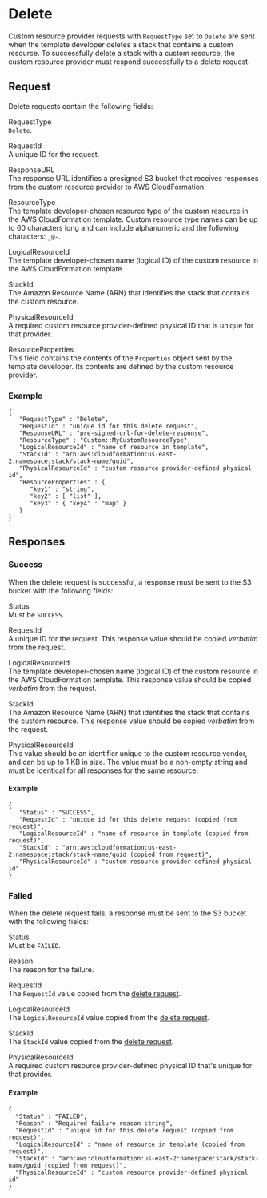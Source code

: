 # Delete<a name="crpg-ref-requesttypes-delete"></a>

Custom resource provider requests with `RequestType` set to `Delete` are sent when the template developer deletes a stack that contains a custom resource\. To successfully delete a stack with a custom resource, the custom resource provider must respond successfully to a delete request\.

## Request<a name="crpg-ref-requesttypes-delete-request"></a>

Delete requests contain the following fields:

RequestType  
`Delete`\.

RequestId  
A unique ID for the request\.

ResponseURL  
The response URL identifies a presigned S3 bucket that receives responses from the custom resource provider to AWS CloudFormation\.

ResourceType  
The template developer\-chosen resource type of the custom resource in the AWS CloudFormation template\. Custom resource type names can be up to 60 characters long and can include alphanumeric and the following characters: `_@-`\.

LogicalResourceId  
The template developer\-chosen name \(logical ID\) of the custom resource in the AWS CloudFormation template\.

StackId  
The Amazon Resource Name \(ARN\) that identifies the stack that contains the custom resource\.

PhysicalResourceId  
A required custom resource provider\-defined physical ID that is unique for that provider\.

ResourceProperties  
This field contains the contents of the `Properties` object sent by the template developer\. Its contents are defined by the custom resource provider\.

### Example<a name="w11275ab1c23c23c19c19c13b5b6"></a>

```
{
   "RequestType" : "Delete",
   "RequestId" : "unique id for this delete request",
   "ResponseURL" : "pre-signed-url-for-delete-response",
   "ResourceType" : "Custom::MyCustomResourceType",
   "LogicalResourceId" : "name of resource in template",
   "StackId" : "arn:aws:cloudformation:us-east-2:namespace:stack/stack-name/guid",
   "PhysicalResourceId" : "custom resource provider-defined physical id",
   "ResourceProperties" : {
      "key1" : "string",
      "key2" : [ "list" ],
      "key3" : { "key4" : "map" }
   }
}
```

## Responses<a name="crpg-ref-requesttypes-delete-responses"></a>

### Success<a name="crpg-ref-requesttypes-delete-responses-success"></a>

When the delete request is successful, a response must be sent to the S3 bucket with the following fields:

Status  
Must be `SUCCESS`\.

RequestId  
A unique ID for the request\. This response value should be copied *verbatim* from the request\.

LogicalResourceId  
The template developer\-chosen name \(logical ID\) of the custom resource in the AWS CloudFormation template\. This response value should be copied *verbatim* from the request\.

StackId  
The Amazon Resource Name \(ARN\) that identifies the stack that contains the custom resource\. This response value should be copied *verbatim* from the request\.

PhysicalResourceId  
This value should be an identifier unique to the custom resource vendor, and can be up to 1 KB in size\. The value must be a non\-empty string and must be identical for all responses for the same resource\.

#### Example<a name="w11275ab1c23c23c19c19c13b7b2b6"></a>

```
{
   "Status" : "SUCCESS",
   "RequestId" : "unique id for this delete request (copied from request)",
   "LogicalResourceId" : "name of resource in template (copied from request)",
   "StackId" : "arn:aws:cloudformation:us-east-2:namespace:stack/stack-name/guid (copied from request)",
   "PhysicalResourceId" : "custom resource provider-defined physical id"
}
```

### Failed<a name="crpg-ref-requesttypes-delete-responses-failed"></a>

When the delete request fails, a response must be sent to the S3 bucket with the following fields:

Status  
Must be `FAILED`\.

Reason  
The reason for the failure\.

RequestId  
The `RequestId` value copied from the [delete request](#crpg-ref-requesttypes-delete-request)\.

LogicalResourceId  
The `LogicalResourceId` value copied from the [delete request](#crpg-ref-requesttypes-delete-request)\.

StackId  
The `StackId` value copied from the [delete request](#crpg-ref-requesttypes-delete-request)\.

PhysicalResourceId  
A required custom resource provider\-defined physical ID that's unique for that provider\.

#### Example<a name="w11275ab1c23c23c19c19c13b7b4b6"></a>

```
{
  "Status" : "FAILED",
  "Reason" : "Required failure reason string",
  "RequestId" : "unique id for this delete request (copied from request)",
  "LogicalResourceId" : "name of resource in template (copied from request)",
  "StackId" : "arn:aws:cloudformation:us-east-2:namespace:stack/stack-name/guid (copied from request)",
  "PhysicalResourceId" : "custom resource provider-defined physical id"
}
```